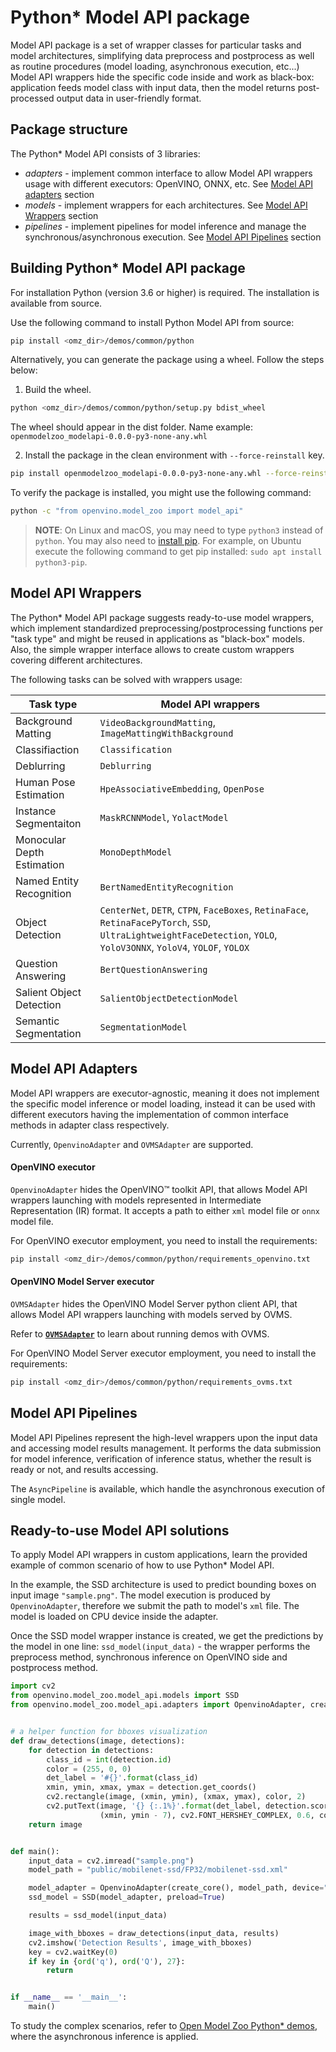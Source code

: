 # Python* Model API package

Model API package is a set of wrapper classes for particular tasks and model architectures, simplifying data preprocess and postprocess as well as routine procedures (model loading, asynchronous execution, etc...)
Model API wrappers hide the specific code inside and work as black-box: application feeds model class with input data, then the model returns post-processed output data in user-friendly format.

## Package structure

The Python* Model API consists of 3 libraries:
* _adapters_ - implement common interface to allow Model API wrappers usage with different executors: OpenVINO, ONNX, etc. See [Model API adapters](#model-api-adapters) section
* _models_ - implement wrappers for each architectures. See [Model API Wrappers](#model-api-wrappers) section
* _pipelines_ - implement pipelines for model inference and manage the synchronous/asynchronous execution. See [Model API Pipelines](#model-api-pipelines) section

## Building Python* Model API package
For installation Python (version 3.6 or higher) is required. The installation is available from source.

Use the following command to install Python Model API from source:
```sh
pip install <omz_dir>/demos/common/python
```

Alternatively, you can generate the package using a wheel. Follow the steps below:
1. Build the wheel.

```sh
python <omz_dir>/demos/common/python/setup.py bdist_wheel
```
The wheel should appear in the dist folder.
Name example: `openmodelzoo_modelapi-0.0.0-py3-none-any.whl`

2. Install the package in the clean environment with `--force-reinstall` key.
```sh
pip install openmodelzoo_modelapi-0.0.0-py3-none-any.whl --force-reinstall
```

To verify the package is installed, you might use the following command:
```sh
python -c "from openvino.model_zoo import model_api"
```

> **NOTE**: On Linux and macOS, you may need to type `python3` instead of `python`. You may also need to [install pip](https://pip.pypa.io/en/stable/installation/).
> For example, on Ubuntu execute the following command to get pip installed: `sudo apt install python3-pip`.

## Model API Wrappers

The Python* Model API package suggests ready-to-use model wrappers, which implement standardized preprocessing/postprocessing functions per "task type" and might be reused in applications as "black-box" models.
Also, the simple wrapper interface allows to create custom wrappers covering different architectures.

The following tasks can be solved with wrappers usage:

| Task type                  | Model API wrappers |
|----------------------------|--------------------|
| Background Matting         | `VideoBackgroundMatting`, `ImageMattingWithBackground` |
| Classifiaction             | `Classification` |
| Deblurring                 | `Deblurring` |
| Human Pose Estimation      | `HpeAssociativeEmbedding`, `OpenPose` |
| Instance Segmentaiton      | `MaskRCNNModel`, `YolactModel` |
| Monocular Depth Estimation | `MonoDepthModel` |
| Named Entity Recognition   | `BertNamedEntityRecognition` |
|  Object Detection          | `CenterNet`, `DETR`, `CTPN`, `FaceBoxes`, `RetinaFace`, `RetinaFacePyTorch`, `SSD`, `UltraLightweightFaceDetection`, `YOLO`, `YoloV3ONNX`, `YoloV4`, `YOLOF`, `YOLOX` |
| Question Answering         | `BertQuestionAnswering` |
| Salient Object Detection   | `SalientObjectDetectionModel` |
| Semantic Segmentation      | `SegmentationModel` |

## Model API Adapters

Model API wrappers are executor-agnostic, meaning it does not implement the specific model inference or model loading, instead it can be used with different executors having the implementation of common interface methods in adapter class respectively.

Currently, `OpenvinoAdapter` and `OVMSAdapter` are supported.

#### OpenVINO executor

`OpenvinoAdapter` hides the OpenVINO™ toolkit API, that allows Model API wrappers launching with models represented in Intermediate Representation (IR) format.
It accepts a path to either `xml` model file or `onnx` model file.

For OpenVINO executor employment, you need to install the requirements:
```sh
pip install <omz_dir>/demos/common/python/requirements_openvino.txt
```

#### OpenVINO Model Server executor

`OVMSAdapter` hides the OpenVINO Model Server python client API, that allows Model API wrappers launching with models served by OVMS.

Refer to __[`OVMSAdapter`](adapters/ovms_adapter.md)__ to learn about running demos with OVMS.

For OpenVINO Model Server executor employment, you need to install the requirements:
```sh
pip install <omz_dir>/demos/common/python/requirements_ovms.txt
```

## Model API Pipelines

Model API Pipelines represent the high-level wrappers upon the input data and accessing model results management.
It performs the data submission for model inference, verification of inference status, whether the result is ready or not, and results accessing.

The `AsyncPipeline` is available, which handle the asynchronous execution of single model.

## Ready-to-use Model API solutions

To apply Model API wrappers in custom applications, learn the provided example of common scenario of how to use Python* Model API.

 In the example, the SSD architecture is used to predict bounding boxes on input image `"sample.png"`. The model execution is produced by `OpenvinoAdapter`, therefore we submit the path to model's `xml` file. The model is loaded on CPU device inside the adapter.

Once the SSD model wrapper instance is created, we get the predictions by the model in one line: `ssd_model(input_data)` - the wrapper performs the preprocess method, synchronous inference on OpenVINO side and postprocess method.

```python
import cv2
from openvino.model_zoo.model_api.models import SSD
from openvino.model_zoo.model_api.adapters import OpenvinoAdapter, create_core


# a helper function for bboxes visualization
def draw_detections(image, detections):
    for detection in detections:
        class_id = int(detection.id)
        color = (255, 0, 0)
        det_label = '#{}'.format(class_id)
        xmin, ymin, xmax, ymax = detection.get_coords()
        cv2.rectangle(image, (xmin, ymin), (xmax, ymax), color, 2)
        cv2.putText(image, '{} {:.1%}'.format(det_label, detection.score),
                    (xmin, ymin - 7), cv2.FONT_HERSHEY_COMPLEX, 0.6, color, 1)
    return image


def main():
    input_data = cv2.imread("sample.png")
    model_path = "public/mobilenet-ssd/FP32/mobilenet-ssd.xml"

    model_adapter = OpenvinoAdapter(create_core(), model_path, device="CPU")
    ssd_model = SSD(model_adapter, preload=True)

    results = ssd_model(input_data)

    image_with_bboxes = draw_detections(input_data, results)
    cv2.imshow('Detection Results', image_with_bboxes)
    key = cv2.waitKey(0)
    if key in {ord('q'), ord('Q'), 27}:
        return


if __name__ == '__main__':
    main()
```

To study the complex scenarios, refer to [Open Model Zoo Python* demos](https://github.com/openvinotoolkit/open_model_zoo/tree/master/demos), where the asynchronous inference is applied.
